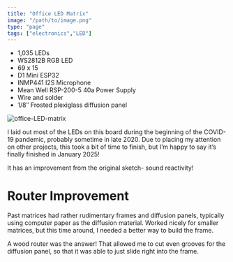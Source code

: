 ```yaml
---
title: "Office LED Matrix"
image: "/path/to/image.png"
type: "page"
tags: ["electronics","LED"]
---
```


- 1,035 LEDs
- WS2812B RGB LED
- 69 x 15
- D1 Mini ESP32
- INMP441 I2S Microphone
- Mean Well RSP-200-5 40a Power Supply
- Wire and solder
- 1/8″ Frosted plexiglass diffusion panel

![office-LED-matrix](/officeLEDmatrix.jpg)



I laid out most of the LEDs on this board during the beginning of the COVID-19 pandemic, probably sometime in late 2020. Due to placing my attention on other projects, this took a bit of time to finish, but I’m happy to say it’s finally finished in January 2025!

It has an improvement from the original sketch- sound reactivity! 

# Router Improvement
Past matrices had rather rudimentary frames and diffusion panels, typically using computer paper as the diffusion material. Worked nicely for smaller matrices, but this time around, I needed a better way to build the frame. 

A wood router was the answer! That allowed me to cut even grooves for the diffusion panel, so that it was able to just slide right into the frame. 

